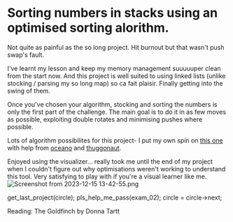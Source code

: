 # Sorting numbers in stacks using an optimised sorting alorithm.

Not quite as painful as the so long project. Hit burnout but that wasn't push swap's fault.


I've learnt my lesson and keep my memory management suuuuuper clean from the start now. And this project is well suited to using linked lists (unlike stocking / parsing my so long map) so ca fait plaisir. Finally getting into the swing of them.


Once you've chosen your algorithm, stocking and sorting the numbers is only the first part of the challenge. The main goal is to do it in as few moves as possible, exploiting double rotates and minimising pushes where possible.


Lots of algorithm possibilites for this project- I put my own spin on [this one](https://medium.com/@ayogun/push-swap-c1f5d2d41e97) with help from [oceano](https://www.youtube.com/watch?v=OaG81sDEpVk) and [thuggonaut](https://www.youtube.com/watch?v=wRvipSG4Mmk).


Enjoyed using the visualizer... really took me until the end of my project when I couldn't figure out why optimisations weren't working to understand this tool. Very satisfying to play with if you're a visual learner like me.
![Screenshot from 2023-12-15 13-42-55.png](/mnt/nfs/homes/lbarry/Pictures/Screenshots/)

get_last_project(circle);
pls_help_me_pass(exam_02);
circle = circle->next;

Reading:
The Goldfinch by Donna Tartt
